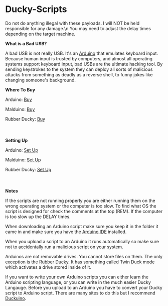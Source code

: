 # Ducky-Scripts

Do not do anything illegal with these payloads. I will NOT be held responsible for any damage.\n
You may need to adjust the delay times depending on the target machine.

**What is a Bad USB?**

A bad USB is not really USB. It's an [Arduino](https://learn.sparkfun.com/tutorials/what-is-an-arduino/all) that emulates keyboard input. Because human input is trusted by computers, and almost all operating systems support keyboard input, bad USBs are the ultimate hacking tool. By sending keystrokes to the system they can deploy all sorts of malicious attacks from something as deadly as a reverse shell, to funny jokes like changing someone's background.

**Where To Buy**

Arduino: [Buy](https://www.amazon.com/gp/product/B01MTU9GOB/ref=ppx_yo_dt_b_search_asin_title?ie=UTF8&psc=1)

Malduino: [Buy](https://maltronics.com/collections/malduinos)

Rubber Ducky: [Buy](https://shop.hak5.org/products/usb-rubber-ducky-deluxe)
<br></br>
<br></br>
**Setting Up**

Arduino: [Set Up](https://www.youtube.com/watch?v=_yJWwKO3_Z0)

Malduino: [Set Up](https://www.youtube.com/watch?v=cI3xlxGRGKU)

Rubber Ducky: [Set Up](https://blog.hartleybrody.com/rubber-ducky-guide/)
<br></br>
<br></br>
**Notes**

If the scripts are not running properly you are either running them on the wrong operating system or the computer is too slow. To find what OS the script is designed for check the comments at the top (REM). If the computer is too slow up the DELAY times.

When downloading an Arduino script make sure you keep it in the folder it came in and make sure you have the [Arduino IDE](https://www.arduino.cc/en/software) installed.

When you upload a script to an Arduino it runs automatically so make sure not to accidentally run a malicious script on your system.

Arduinos are not removable drives. You cannot store files on them. The only exception is the Rubber Ducky. It has something called Twin Duck mode which activates a drive stored inside of it.

If you want to write your own Arduino scripts you can either learn the Arduino scripting language, or you can write in the much easier Ducky Langauge. Before you upload to an Arduino you have to convert your Ducky script to Arduino script. There are many sites to do this but I recommend [Duckuino](https://dukweeno.github.io/Duckuino/).